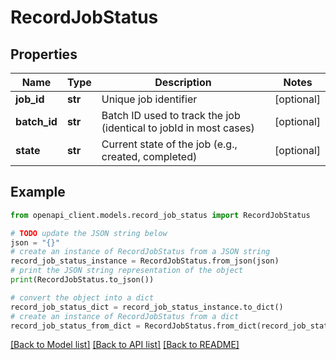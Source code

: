 # RecordJobStatus


## Properties

Name | Type | Description | Notes
------------ | ------------- | ------------- | -------------
**job_id** | **str** | Unique job identifier | [optional] 
**batch_id** | **str** | Batch ID used to track the job (identical to jobId in most cases) | [optional] 
**state** | **str** | Current state of the job (e.g., created, completed) | [optional] 

## Example

```python
from openapi_client.models.record_job_status import RecordJobStatus

# TODO update the JSON string below
json = "{}"
# create an instance of RecordJobStatus from a JSON string
record_job_status_instance = RecordJobStatus.from_json(json)
# print the JSON string representation of the object
print(RecordJobStatus.to_json())

# convert the object into a dict
record_job_status_dict = record_job_status_instance.to_dict()
# create an instance of RecordJobStatus from a dict
record_job_status_from_dict = RecordJobStatus.from_dict(record_job_status_dict)
```
[[Back to Model list]](../README.md#documentation-for-models) [[Back to API list]](../README.md#documentation-for-api-endpoints) [[Back to README]](../README.md)


